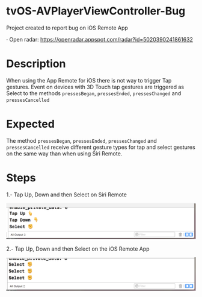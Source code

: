 # tvOS-AVPlayerViewController-Bug
Project created to report bug on iOS Remote App

· Open radar: https://openradar.appspot.com/radar?id=5020390241861632

# Description
When using the App Remote for iOS there is not way to trigger Tap gestures. Event on devices with 3D Touch tap gestures are triggered as Select to the methods `pressesBegan`, `pressesEnded`, `pressesChanged` and `pressesCancelled`

# Expected 
The method `pressesBegan`, `pressesEnded`, `pressesChanged` and `pressesCancelled` receive different gesture types for tap and select gestures on the same way than when using Siri Remote.

# Steps

1.- Tap Up, Down and then Select on Siri Remote

![](siri_remote.png)

2.- Tap Up, Down and then Select on the iOS Remote App

![](app_remote.png)

